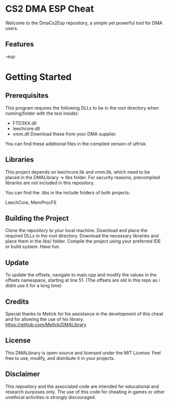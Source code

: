 #  CS2 DMA ESP Cheat
Welcome to the DmaCs2Esp repository, a simple yet powerful tool for DMA users.

## Features
-esp

# Getting Started
## Prerequisites
This program requires the following DLLs to be in the root directory when running(folder with the tool inside):

- FTD3XX.dll
- leechcore.dll
- vmm.dll
Download these from your DMA supplier.

You can find these additional files in the compiled version of ulfrisk.

## Libraries
This project depends on leechcore.lib and vmm.lib, which need to be placed in the DMALibrary -> libs folder. For security reasons, precompiled libraries are not included in this repository.

You can find the .libs in the include folders of both projects:

LeechCore,
MemProcFS



## Building the Project
Clone the repository to your local machine.
Download and place the required DLLs in the root directory.
Download the necessary libraries and place them in the libs/ folder.
Compile the project using your preferred IDE or build system.
Have fun.

## Update
To update the offsets, navigate to main.cpp and modify the values in the offsets namespace, starting at line 51.
(The offsets are old in this repo as i didnt use it for a long time)


## Credits
Special thanks to Metick for his assistance in the development of this cheat and for allowing the use of his library.
https://github.com/Metick/DMALibrary

## License
This DMALibrary is open-source and licensed under the MIT License. Feel free to use, modify, and distribute it in your projects.

## Disclaimer
This repository and the associated code are intended for educational and research purposes only. The use of this code for cheating in games or other unethical activities is strongly discouraged.
